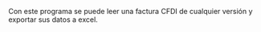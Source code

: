 Con este programa se puede leer una factura CFDI de cualquier versión y exportar sus datos a excel.
